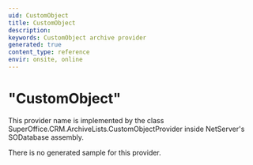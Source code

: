 ```yaml
---
uid: CustomObject
title: CustomObject
description: 
keywords: CustomObject archive provider
generated: true
content_type: reference
envir: onsite, online
---
```


# "CustomObject"

This provider name is implemented by the class <see cref="T:SuperOffice.CRM.ArchiveLists.CustomObjectProvider">SuperOffice.CRM.ArchiveLists.CustomObjectProvider</see> inside NetServer's SODatabase assembly.

There is no generated sample for this provider.
